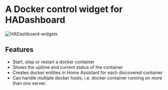 
# A Docker control widget for HADashboard

![HADashboard-widgets](https://github.com/tjntomas/HADashboard-widgets/blob/master/img/docker_widget.jpg?raw=true)

## Features
* Start, stop or restart a docker container
* Shows the uptime and current status of the container
* Creates docker entities in Home Assistant for each discovered container
* Can handle multiple docker hosts, i.e. docker container running on more than one server.
